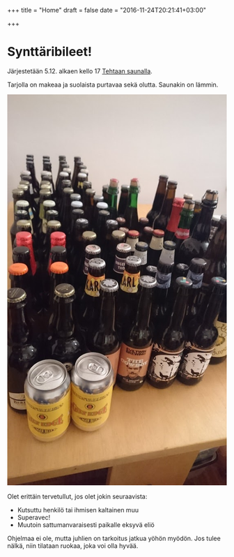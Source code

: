 +++
title = "Home"
draft = false
date = "2016-11-24T20:21:41+03:00"

+++
# Synttäribileet!
Järjestetään 5.12. alkaen kello 17 [Tehtaan saunalla](http://tehtaansauna.fi).

Tarjolla on makeaa ja suolaista purtavaa sekä olutta. Saunakin on lämmin.

![Ölú](kaljaa.jpg)

Olet erittäin tervetullut, jos olet jokin seuraavista:
- Kutsuttu henkilö tai ihmisen kaltainen muu
- Superavec!
- Muutoin sattumanvaraisesti paikalle eksyvä eliö

Ohjelmaa ei ole, mutta juhlien on tarkoitus jatkua yöhön myödön. Jos tulee nälkä, niin tilataan ruokaa, joka voi olla hyvää.
